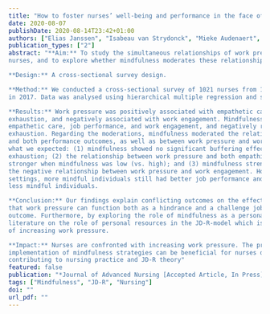 ```yaml
---
title: "How to foster nurses’ well-being and performance in the face of work pressure? The role of mindfulness as personal resource"
date: 2020-08-07
publishDate: 2020-08-14T23:42+01:00
authors: ["Elias Janssen", "Isabeau van Strydonck", "Mieke Audenaert", "Anouk Decuypere", "Adelien Decramer"]
publication_types: ["2"]
abstract: "**Aim:** To study the simultaneous relationships of work pressure with the performance and well-being of
nurses, and to explore whether mindfulness moderates these relationships.

**Design:** A cross-sectional survey design.

**Method:** We conducted a cross-sectional survey of 1021 nurses from 103 Belgian elderly care homes,
in 2017. Data was analysed using hierarchical multiple regression and simple slope analyses.

**Results:** Work pressure was positively associated with empathetic care, job performance and emotional
exhaustion, and negatively associated with work engagement. Mindfulness was positively related to
empathetic care, job performance, and work engagement, and negatively related to emotional
exhaustion. Regarding the moderations, mindfulness moderated the relationships between work pressure
and both performance outcomes, as well as between work pressure and work engagement. Contrary to
what we expected: (1) mindfulness showed no significant buffering effect of work pressure on emotional
exhaustion; (2) the relationship between work pressure and both empathic care and job performance was
stronger when mindfulness was low (vs. high); and (3) mindfulness strengthened instead of weakened
the negative relationship between work pressure and work engagement. However, in high work pressure
settings, more mindful individuals still had better job performance and work engagement outcomes than
less mindful individuals.

**Conclusion:** Our findings explain conflicting outcomes on the effects of work pressure by suggesting
that work pressure can function both as a hindrance and a challenge job demand depending on the
outcome. Furthermore, by exploring the role of mindfulness as a personal resource, we add to the
literature on the role of personal resources in the JD-R-model which is particularly relevant in the context
of increasing work pressure.

**Impact:** Nurses are confronted with increasing work pressure. The present findings indicate that the
implementation of mindfulness strategies can be beneficial for nurses dealing with work pressure,
contributing to nursing practice and JD-R theory"
featured: false
publication: "*Journal of Advanced Nursing [Accepted Article, In Press]*"
tags: ["Mindfulness", "JD-R", "Nursing"]
doi: ""
url_pdf: ""
---
```

